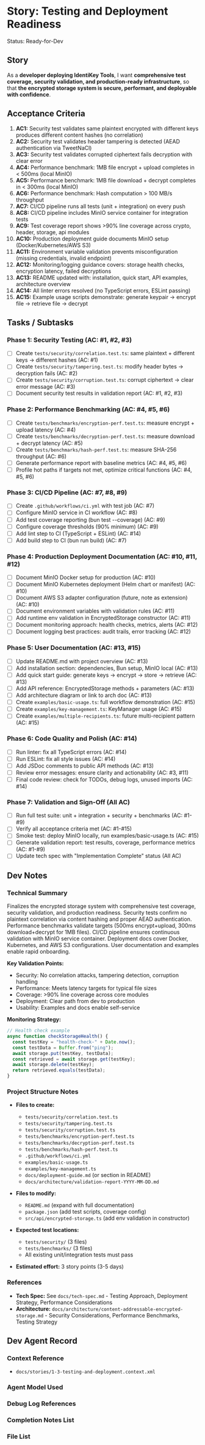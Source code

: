 # Story: Testing and Deployment Readiness

Status: Ready-for-Dev

## Story

As a **developer deploying IdentiKey Tools**,
I want **comprehensive test coverage, security validation, and production-ready infrastructure**,
so that **the encrypted storage system is secure, performant, and deployable with confidence**.

## Acceptance Criteria

1. **AC1:** Security test validates same plaintext encrypted with different keys produces different content hashes (no correlation)
2. **AC2:** Security test validates header tampering is detected (AEAD authentication via TweetNaCl)
3. **AC3:** Security test validates corrupted ciphertext fails decryption with clear error
4. **AC4:** Performance benchmark: 1MB file encrypt + upload completes in < 500ms (local MinIO)
5. **AC5:** Performance benchmark: 1MB file download + decrypt completes in < 300ms (local MinIO)
6. **AC6:** Performance benchmark: Hash computation > 100 MB/s throughput
7. **AC7:** CI/CD pipeline runs all tests (unit + integration) on every push
8. **AC8:** CI/CD pipeline includes MinIO service container for integration tests
9. **AC9:** Test coverage report shows >90% line coverage across crypto, header, storage, api modules
10. **AC10:** Production deployment guide documents MinIO setup (Docker/Kubernetes/AWS S3)
11. **AC11:** Environment variable validation prevents misconfiguration (missing credentials, invalid endpoint)
12. **AC12:** Monitoring/logging guidance covers: storage health checks, encryption latency, failed decryptions
13. **AC13:** README updated with: installation, quick start, API examples, architecture overview
14. **AC14:** All linter errors resolved (no TypeScript errors, ESLint passing)
15. **AC15:** Example usage scripts demonstrate: generate keypair → encrypt file → retrieve file → decrypt

## Tasks / Subtasks

### Phase 1: Security Testing (AC: #1, #2, #3)

- [ ] Create `tests/security/correlation.test.ts`: same plaintext + different keys → different hashes (AC: #1)
- [ ] Create `tests/security/tampering.test.ts`: modify header bytes → decryption fails (AC: #2)
- [ ] Create `tests/security/corruption.test.ts`: corrupt ciphertext → clear error message (AC: #3)
- [ ] Document security test results in validation report (AC: #1, #2, #3)

### Phase 2: Performance Benchmarking (AC: #4, #5, #6)

- [ ] Create `tests/benchmarks/encryption-perf.test.ts`: measure encrypt + upload latency (AC: #4)
- [ ] Create `tests/benchmarks/decryption-perf.test.ts`: measure download + decrypt latency (AC: #5)
- [ ] Create `tests/benchmarks/hash-perf.test.ts`: measure SHA-256 throughput (AC: #6)
- [ ] Generate performance report with baseline metrics (AC: #4, #5, #6)
- [ ] Profile hot paths if targets not met, optimize critical functions (AC: #4, #5, #6)

### Phase 3: CI/CD Pipeline (AC: #7, #8, #9)

- [ ] Create `.github/workflows/ci.yml` with test job (AC: #7)
- [ ] Configure MinIO service in CI workflow (AC: #8)
- [ ] Add test coverage reporting (bun test --coverage) (AC: #9)
- [ ] Configure coverage thresholds (90% minimum) (AC: #9)
- [ ] Add lint step to CI (TypeScript + ESLint) (AC: #14)
- [ ] Add build step to CI (bun run build) (AC: #7)

### Phase 4: Production Deployment Documentation (AC: #10, #11, #12)

- [ ] Document MinIO Docker setup for production (AC: #10)
- [ ] Document MinIO Kubernetes deployment (Helm chart or manifest) (AC: #10)
- [ ] Document AWS S3 adapter configuration (future, note as extension) (AC: #10)
- [ ] Document environment variables with validation rules (AC: #11)
- [ ] Add runtime env validation in EncryptedStorage constructor (AC: #11)
- [ ] Document monitoring approach: health checks, metrics, alerts (AC: #12)
- [ ] Document logging best practices: audit trails, error tracking (AC: #12)

### Phase 5: User Documentation (AC: #13, #15)

- [ ] Update README.md with project overview (AC: #13)
- [ ] Add installation section: dependencies, Bun setup, MinIO local (AC: #13)
- [ ] Add quick start guide: generate keys → encrypt → store → retrieve (AC: #13)
- [ ] Add API reference: EncryptedStorage methods + parameters (AC: #13)
- [ ] Add architecture diagram or link to arch doc (AC: #13)
- [ ] Create `examples/basic-usage.ts`: full workflow demonstration (AC: #15)
- [ ] Create `examples/key-management.ts`: KeyManager usage (AC: #15)
- [ ] Create `examples/multiple-recipients.ts`: future multi-recipient pattern (AC: #15)

### Phase 6: Code Quality and Polish (AC: #14)

- [ ] Run linter: fix all TypeScript errors (AC: #14)
- [ ] Run ESLint: fix all style issues (AC: #14)
- [ ] Add JSDoc comments to public API methods (AC: #13)
- [ ] Review error messages: ensure clarity and actionability (AC: #3, #11)
- [ ] Final code review: check for TODOs, debug logs, unused imports (AC: #14)

### Phase 7: Validation and Sign-Off (All AC)

- [ ] Run full test suite: unit + integration + security + benchmarks (AC: #1-#9)
- [ ] Verify all acceptance criteria met (AC: #1-#15)
- [ ] Smoke test: deploy MinIO locally, run examples/basic-usage.ts (AC: #15)
- [ ] Generate validation report: test results, coverage, performance metrics (AC: #1-#9)
- [ ] Update tech spec with "Implementation Complete" status (All AC)

## Dev Notes

### Technical Summary

Finalizes the encrypted storage system with comprehensive test coverage, security validation, and production readiness. Security tests confirm no plaintext correlation via content hashing and proper AEAD authentication. Performance benchmarks validate targets (500ms encrypt+upload, 300ms download+decrypt for 1MB files). CI/CD pipeline ensures continuous validation with MinIO service container. Deployment docs cover Docker, Kubernetes, and AWS S3 configurations. User documentation and examples enable rapid onboarding.

**Key Validation Points:**

- Security: No correlation attacks, tampering detection, corruption handling
- Performance: Meets latency targets for typical file sizes
- Coverage: >90% line coverage across core modules
- Deployment: Clear path from dev to production
- Usability: Examples and docs enable self-service

**Monitoring Strategy:**

```typescript
// Health check example
async function checkStorageHealth() {
  const testKey = "health-check-" + Date.now();
  const testData = Buffer.from("ping");
  await storage.put(testKey, testData);
  const retrieved = await storage.get(testKey);
  await storage.delete(testKey);
  return retrieved.equals(testData);
}
```

### Project Structure Notes

- **Files to create:**

  - `tests/security/correlation.test.ts`
  - `tests/security/tampering.test.ts`
  - `tests/security/corruption.test.ts`
  - `tests/benchmarks/encryption-perf.test.ts`
  - `tests/benchmarks/decryption-perf.test.ts`
  - `tests/benchmarks/hash-perf.test.ts`
  - `.github/workflows/ci.yml`
  - `examples/basic-usage.ts`
  - `examples/key-management.ts`
  - `docs/deployment-guide.md` (or section in README)
  - `docs/architecture/validation-report-YYYY-MM-DD.md`

- **Files to modify:**

  - `README.md` (expand with full documentation)
  - `package.json` (add test scripts, coverage config)
  - `src/api/encrypted-storage.ts` (add env validation in constructor)

- **Expected test locations:**

  - `tests/security/` (3 files)
  - `tests/benchmarks/` (3 files)
  - All existing unit/integration tests must pass

- **Estimated effort:** 3 story points (3-5 days)

### References

- **Tech Spec:** See `docs/tech-spec.md` - Testing Approach, Deployment Strategy, Performance Considerations
- **Architecture:** `docs/architecture/content-addressable-encrypted-storage.md` - Security Considerations, Performance Benchmarks, Testing Strategy

## Dev Agent Record

### Context Reference

- `docs/stories/1-3-testing-and-deployment.context.xml`

### Agent Model Used

<!-- Will be populated during dev-story execution -->

### Debug Log References

<!-- Will be populated during dev-story execution -->

### Completion Notes List

<!-- Will be populated during dev-story execution -->

### File List

<!-- Will be populated during dev-story execution -->
